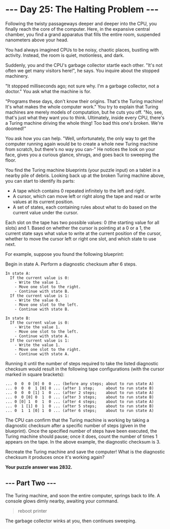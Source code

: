 # --- Day 25: The Halting Problem ---

Following the twisty passageways deeper and deeper into the CPU, you finally reach the core of the computer. Here, in the expansive central chamber, you find a grand apparatus that fills the entire room, suspended nanometers above your head.

You had always imagined CPUs to be noisy, chaotic places, bustling with activity. Instead, the room is quiet, motionless, and dark.

Suddenly, you and the CPU's garbage collector startle each other. "It's not often we get many visitors here!", he says. You inquire about the stopped machinery.

"It stopped milliseconds ago; not sure why. I'm a garbage collector, not a doctor." You ask what the machine is for.

"Programs these days, don't know their origins. That's the Turing machine! It's what makes the whole computer work." You try to explain that Turing machines are merely models of computation, but he cuts you off. "No, see, that's just what they want you to think. Ultimately, inside every CPU, there's a Turing machine driving the whole thing! Too bad this one's broken. We're doomed!"

You ask how you can help. "Well, unfortunately, the only way to get the computer running again would be to create a whole new Turing machine from scratch, but there's no way you can-" He notices the look on your face, gives you a curious glance, shrugs, and goes back to sweeping the floor.

You find the Turing machine blueprints (your puzzle input) on a tablet in a nearby pile of debris. Looking back up at the broken Turing machine above, you can start to identify its parts:

  *  A tape which contains 0 repeated infinitely to the left and right.
  *  A cursor, which can move left or right along the tape and read or write values at its current position.
  *  A set of states, each containing rules about what to do based on the current value under the cursor.

Each slot on the tape has two possible values: 0 (the starting value for all slots) and 1. Based on whether the cursor is pointing at a 0 or a 1, the current state says what value to write at the current position of the cursor, whether to move the cursor left or right one slot, and which state to use next.

For example, suppose you found the following blueprint:

Begin in state A.
Perform a diagnostic checksum after 6 steps.

    In state A:
      If the current value is 0:
        - Write the value 1.
        - Move one slot to the right.
        - Continue with state B.
      If the current value is 1:
        - Write the value 0.
        - Move one slot to the left.
        - Continue with state B.

    In state B:
      If the current value is 0:
        - Write the value 1.
        - Move one slot to the left.
        - Continue with state A.
      If the current value is 1:
        - Write the value 1.
        - Move one slot to the right.
        - Continue with state A.

Running it until the number of steps required to take the listed diagnostic checksum would result in the following tape configurations (with the cursor marked in square brackets):

    ... 0  0  0 [0] 0  0 ... (before any steps; about to run state A)
    ... 0  0  0  1 [0] 0 ... (after 1 step;     about to run state B)
    ... 0  0  0 [1] 1  0 ... (after 2 steps;    about to run state A)
    ... 0  0 [0] 0  1  0 ... (after 3 steps;    about to run state B)
    ... 0 [0] 1  0  1  0 ... (after 4 steps;    about to run state A)
    ... 0  1 [1] 0  1  0 ... (after 5 steps;    about to run state B)
    ... 0  1  1 [0] 1  0 ... (after 6 steps;    about to run state A)

The CPU can confirm that the Turing machine is working by taking a diagnostic checksum after a specific number of steps (given in the blueprint). Once the specified number of steps have been executed, the Turing machine should pause; once it does, count the number of times 1 appears on the tape. In the above example, the diagnostic checksum is 3.

Recreate the Turing machine and save the computer! What is the diagnostic checksum it produces once it's working again?

**Your puzzle answer was 2832.**

## --- Part Two ---

The Turing machine, and soon the entire computer, springs back to life. A console glows dimly nearby, awaiting your command.

> reboot printer

The garbage collector winks at you, then continues sweeping.
